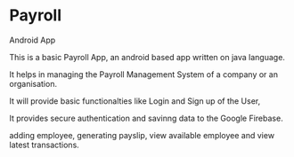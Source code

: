 # Payroll
Android App

This is a basic Payroll App, an android based app written on java language.

It  helps in managing the Payroll Management System of a company or an organisation.

It will provide basic functionalties like Login and Sign up of the User,

It provides secure authentication and savinng data to the Google Firebase.

adding employee, generating payslip, view available employee and view latest transactions.
